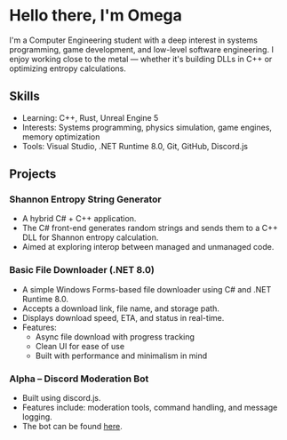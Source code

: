 # Hello there, I'm Omega

I'm a Computer Engineering student with a deep interest in systems programming, game development, and low-level software engineering. I enjoy working close to the metal — whether it's building DLLs in C++ or optimizing entropy calculations.


## Skills

- Learning: C++, Rust, Unreal Engine 5
- Interests: Systems programming, physics simulation, game engines, memory optimization
- Tools: Visual Studio, .NET Runtime 8.0, Git, GitHub, Discord.js


## Projects

### Shannon Entropy String Generator
- A hybrid C# + C++ application.
- The C# front-end generates random strings and sends them to a C++ DLL for Shannon entropy calculation.
- Aimed at exploring interop between managed and unmanaged code.

### Basic File Downloader (.NET 8.0)
- A simple Windows Forms-based file downloader using C# and .NET Runtime 8.0.
- Accepts a download link, file name, and storage path.
- Displays download speed, ETA, and status in real-time.
- Features:
  - Async file download with progress tracking
  - Clean UI for ease of use
  - Built with performance and minimalism in mind


### Alpha – Discord Moderation Bot
- Built using discord.js.
- Features include: moderation tools, command handling, and message logging.
- The bot can be found [here](https://github.com/Omega493/Alpha).
